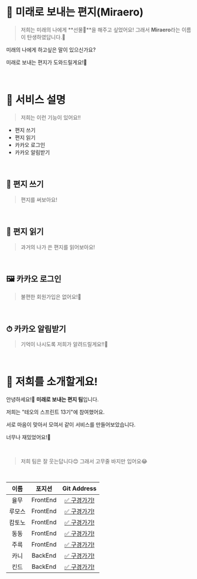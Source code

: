 # 📮 미래로 보내는 편지(Miraero)

> 저희는 미래의 나에게 **선물🎁**을 해주고 싶었어요! 그래서 **Miraero**라는 이름이 탄생하였답니다.🤗

미래의 나에게 하고싶은 말이 있으신가요?

미래로 보내는 편지가 도와드릴게요!🤗



<br>

# 🧐 서비스 설명 

> 저희는 이런 기능이 있어요!!

* 편지 쓰기
* 편지 읽기
* 카카오 로그인
* 카카오 알림받기

<br>

## 📝 편지 쓰기 

> 편지를 써보아요!


<br>


## 👀 편지 읽기 

> 과거의 나가 쓴 편지를 읽어보아요!



<br>

## 🖼 카카오 로그인 

> 불편한 회원가입은 없어요!🌼



<br>

## ⏱ 카카오 알림받기 

> 기억이 나시도록 저희가 알려드릴게요!!🤗



<br>

# 🌿 저희를 소개할게요!

안녕하세요!👋
**미래로 보내는 편지 팀**입니다.

저희는 "테오의 스프린트 13기"에 참여했어요.

서로 마음이 맞아서 모여서 같이 서비스를 만들어보았습니다.

너무나 재밌었어요!🌈



<br>

> 저희 팀은 잘 웃는답니다😊 그래서 고무줄 바지만 입어요😂


<br>


|이름|포지션|Git Address|
|:----:|:----:|:----:|
|율무|FrontEnd|[✅ 구경가기!](https://github.com/wang-yurin)|
|루모스|FrontEnd|[✅ 구경가기!](https://github.com/seunghw)|
|캄토노|FrontEnd|[✅ 구경가기!](https://github.com/deipanema)|
|동동|FrontEnd|[✅ 구경가기!](https://github.com/dongdongee)|
|주륵|FrontEnd|[✅ 구경가기!](https://github.com/wugusaud77)|
|카니|BackEnd|[✅ 구경가기!](https://github.com/KaniKim)|
|킨드|BackEnd|[✅ 구경가기!](https://github.com/Cha-Young-Ho)|

